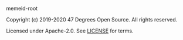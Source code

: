 memeid-root

Copyright (c) 2019-2020 47 Degrees Open Source. All rights reserved.

Licensed under Apache-2.0. See [LICENSE](LICENSE.md) for terms.